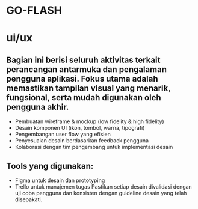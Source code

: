 # GO-FLASH
# ui/ux
## Bagian ini berisi seluruh aktivitas terkait perancangan antarmuka dan pengalaman pengguna aplikasi. Fokus utama adalah memastikan tampilan visual yang menarik, fungsional, serta mudah digunakan oleh pengguna akhir.

- Pembuatan wireframe & mockup (low fidelity & high fidelity)
- Desain komponen UI (ikon, tombol, warna, tipografi)
- Pengembangan user flow yang efisien
- Penyesuaian desain berdasarkan feedback pengguna
- Kolaborasi dengan tim pengembang untuk implementasi desain

## Tools yang digunakan:
- Figma untuk desain dan prototyping
- Trello untuk manajemen tugas
Pastikan setiap desain divalidasi dengan uji coba pengguna dan konsisten dengan guideline desain yang telah disepakati.
